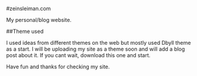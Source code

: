 #zeinsleiman.com

My personal/blog website.

##Theme used

I used ideas from different themes on the web but mostly used Dbyll theme as a start.
I will be uploading my site as a theme soon and will add a blog post about it.
If you cant wait, download this one and start.

Have fun and thanks for checking my site.
